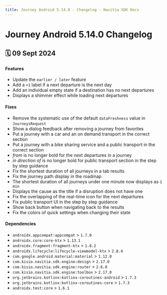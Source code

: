 ```yaml
---
title: Journey Android 5.14.0 - Changelog - Navitia SDK Docs
---
```


# Journey Android 5.14.0 Changelog

<h2>🗓 09 Sept 2024</h2>

#### Features
- Update the `earlier / later` feature
- Add a `+1` label if a next departure is the next day
- Add an individual empty state if a destination has no next departures
- Displays a shimmer effect while loading next departures

#### Fixes
- Remove the systematic use of the default `dataFreshness` value in `JourneysRequest`
- Show a dialog feedback after removing a journey from favorites
- Put a journey with a car and an on demand transport in the correct section
- Put a journey with a bike sharing service and a public transport in the correct section
- _from_ is no longer bold for the next departures in a journey
- _in direction of_ is no longer bold for public transport section in the step by step guidance
- Fix the shortest duration of all journeys in a tab results
- Fix the journey path display in the roadmap
- The shortest duration of all journeys under one minute now displays as `1 min`
- Displays the cause as the title if a disruption does not have one
- Fix the overlapping of the real-time icon for the next departures
- Fix public transport UI in the step by step guidance
- Show back button when navigating back to the results
- Fix the colors of quick settings when changing their state

#### Dependencies
- `androidx.appcompat:appcompat` > `1.7.0`
- `androidx.core:core-ktx` > `1.13.1`
- `androidx.fragment:fragment-ktx` > `1.8.2`
- `androidx.lifecycle:lifecycle-viewmodel-ktx` > `2.8.4`
- `com.google.android.material:material` > `1.12.0`
- `com.kisio.navitia.sdk.engine:design` > `2.17.0`
- `com.kisio.navitia.sdk.engine:router` > `2.6.0`
- `com.kisio.navitia.sdk.engine:toolbox` > `2.17.0`
- `org.jetbrains.kotlinx:kotlinx-coroutines-android` > `1.7.3`
- `org.jetbrains.kotlinx:kotlinx-coroutines-core` > `1.7.3`
- `androidx.test:core` > `1.6.1`
